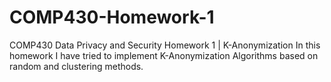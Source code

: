 # COMP430-Homework-1
COMP430 Data Privacy and Security 
Homework 1 | K-Anonymization
In this homework I have tried to implement K-Anonymization Algorithms based on random and clustering methods. 
